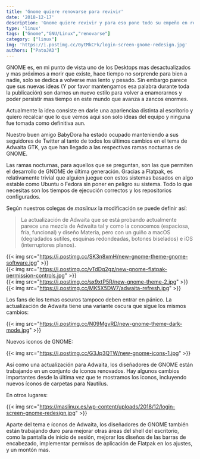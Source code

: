 ```yaml
---
title: 'Gnome quiere renovarse para revivir'
date: '2018-12-17'
description: 'Gnome quiere revivir y para eso pone todo su empeño en renovarse'
type: 'linux'
tags: ["Gnome","GNU/Linux","renovarse"]
category: ["linux"]
img: 'https://i.postimg.cc/0ytMkCFk/login-screen-gnome-redesign.jpg'
authors: ["PatoJAD"]
---
```


GNOME es, en mi punto de vista uno de los Desktops mas desactualizados y mas próximos a morir que existe, hace tiempo no sorprende para bien a nadie, solo se dedica a volverse mas lento y pesado. Sin embargo parece que sus nuevas ideas (Y por favor mantengamos esa palabra durante toda la publicación) son darnos un nuevo estilo para volver a enamorarnos y poder persistir mas tiempo en este mundo que avanza a zancos enormes.

Actualmente la idea consiste en darle una aparienciaa distinta al escritorio y quiero recalcar que lo que vemos aqui son solo ideas del equipo y ninguna fue tomada como definitiva aun.

Nuestro buen amigo BabyDora ha estado ocupado manteniendo a sus seguidores de Twitter al tanto de todos los últimos cambios en el tema de Adwaita GTK, ya que han llegado a las respectivas ramas nocturnas de GNOME.

Las ramas nocturnas, para aquellos que se preguntan, son las que permiten el desarrollo de GNOME de última generación. Gracias a Flatpak, es relativamente trivial que alguien juegue con estos sistemas basados en algo estable como Ubuntu o Fedora sin poner en peligro su sistema. Todo lo que necesitas son los tiempos de ejecución correctos y los repositorios configurados.

Según nuestros colegas de _maslinux_ la modificación se puede definir así:

> La actualización de Adwaita que se está probando actualmente parece una mezcla de Adwaita tal y como la conocemos (espaciosa, fría, funcional) y diseño Materia, pero con un guiño a macOS (degradados sutiles, esquinas redondeadas, botones biselados) e iOS (interruptores planos).

{{< img src="https://i.postimg.cc/SK3n8xmH/new-gnome-theme-gnome-software.jpg" >}}
<br>
{{< img src="https://i.postimg.cc/vTdDq2gz/new-gnome-flatpak-permission-controls.jpg" >}}
<br>
{{< img src="https://i.postimg.cc/sx9xtP5R/new-gnome-theme-2.jpg" >}}
<br>
{{< img src="https://i.postimg.cc/MK5X5DW7/adwaita-refresh.jpg" >}}

Los fans de los temas oscuros tampoco deben entrar en pánico. La actualización de Adwaita tiene una variante oscura que sigue los mismos cambios:

{{< img src="https://i.postimg.cc/N09MgvRD/new-gnome-theme-dark-mode.jpg" >}}

Nuevos iconos de GNOME:

{{< img src="https://i.postimg.cc/G3Jp3QTW/new-gnome-icons-1.jpg" >}}

Así como una actualización para Adwaita, los diseñadores de GNOME están trabajando en un conjunto de íconos renovados. Hay algunos cambios importantes desde la última vez que te mostramos los iconos, incluyendo nuevos íconos de carpetas para Nautilus.

En otros lugares:

{{< img src="https://maslinux.es/wp-content/uploads/2018/12/login-screen-gnome-redesign.jpg" >}}

Aparte del tema e íconos de Adwaita, los diseñadores de GNOME también están trabajando duro para mejorar otras áreas del shell del escritorio, como la pantalla de inicio de sesión, mejorar los diseños de las barras de encabezado, implementar permisos de aplicación de Flatpak en los ajustes, y un montón mas.
